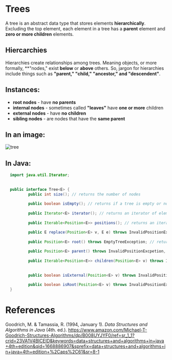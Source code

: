 # Trees

A tree is an abstract data type that stores elements **hierarchically**. Excluding the top element, each element in 
a tree has a **parent** element and **zero or more children** elements. 

## Hiercarchies 
Hierarchies create relationships among trees. Meaning objects, or more formally, **"nodes," exist **below** or **above** others. So, 
jargon for hierarchies include things such as **"parent," "child," "ancestor," and "descendent"**. 


## Instances: 
- **root nodes** - have **no parents** 
- **internal nodes** - sometimes called **"leaves"** have **one or more** children 
- **external nodes** - have **no children** 
- **sibling nodes** - are nodes that have the **same parent** 

## In an image: 

![tree](https://user-images.githubusercontent.com/109105989/202873378-77fcfce5-7694-455d-9418-e0955266b43d.png)


## In Java: 
```java 
  import java.util.Iterator;
  
  
  public interface Tree<E> {
          public int size(); // returns the number of nodes
  
          public boolean isEmpty(); // returns if a tree is empty or not
  
          public Iterator<E> iterator(); // returns an iterator of elements
  
          public Iterable<Position<E>> positions(); // returns an iterator collection

          public E replace(Position<E> v, E e) throws InvalidPositionExcpetion; // replaces the element stored at a specific node
                                      
          public Position<E> root() throws EmptyTreeException; // returns the root node
  
          public Position<E> parent() throws InvalidPositionExcpetion, BoundaryViolationException; // returns the parent node
  
          public Iterable<Position<E>> children(Position<E> v) throws InvalidPositionExcpetion; // returns an iterable collection of children nodes
                                                                                                                                                                                                                                                                                                                                                                                                                                                                                                                                                                                                                                                                            public boolean isInternal(Position<E> v) throws InvalidPositionExcpetion; // returns if a node is internal or not
                                                                                                           
          public boolean isExternal(Position<E> v) throws InvalidPositionExcpetion; // returns if a node is external or not
                                                                                                                     
          public boolean isRoot(Position<E> v) throws InvalidPositionExcpetion; // returns if a node if the root or not
  }  
  ```


# References 
Goodrich, M. & Tamassia, R. (1994, January 1). *Data Structures and Algorithms in Java* (4th. ed.). <https://www.amazon.com/Michael-T-Goodrich-Structures-Algorithms/dp/B008UYJYF0/ref=sr_1_1?crid=23VA1V4BICEID&keywords=data+structures+and+algorithms+in+java+4th+edition&qid=1668886907&sprefix=data+structures+and+algorithms+in+java+4th+edition+%2Caps%2C61&sr=8-1>

